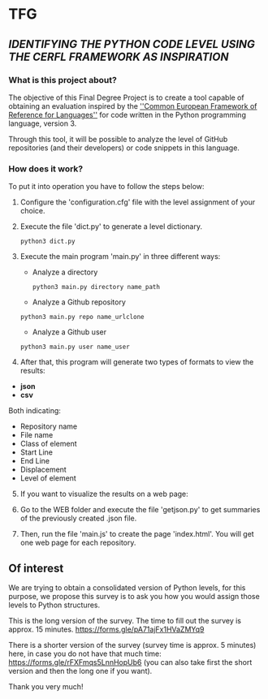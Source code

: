 # **TFG**
## *IDENTIFYING THE PYTHON CODE LEVEL USING THE CERFL FRAMEWORK AS INSPIRATION*

### What is this project about?
The objective of this Final Degree Project is to create a tool capable of obtaining an evaluation inspired by the [''Common European Framework of Reference for Languages''](https://en.wikipedia.org/wiki/Common_European_Framework_of_Reference_for_Languages) for code written in the Python programming language, version 3.

Through this tool, it will be possible to analyze the level of GitHub repositories (and their developers) or code snippets in this language.



### How does it work?

To put it into operation you have to follow the steps below:
1. Configure the 'configuration.cfg' file with the level assignment of your choice.
2. Execute the file 'dict.py' to generate a level dictionary.
   ```
   python3 dict.py
   ```
3. Execute the main program 'main.py' in three different ways:

    * Analyze a directory
      ```
      python3 main.py directory name_path
      ```
    * Analyze a Github repository
     ```
     python3 main.py repo name_urlclone
     ```
    * Analyze a Github user
     ```
     python3 main.py user name_user
     ```
4. After that, this program will generate two types of formats to view the results:
  * **json**
  * **csv**

  Both indicating:
  * Repository name
  * File name
  * Class of element
  * Start Line
  * End Line
  * Displacement
  * Level of element


5. If you want to visualize the results on a web page:

  1. Go to the WEB folder and execute the file 'getjson.py' to get summaries of the previously created .json file.
  2. Then, run the file 'main.js' to create the page 'index.html'. You will get one web page for each repository.


## Of interest
We are trying to obtain a consolidated version of Python levels, for this purpose, we propose this survey is to ask you how you would assign those levels to Python structures.

This is the long version of the survey. The time to fill out the survey is approx. 15 minutes. https://forms.gle/pA71ajFx1HVaZMYq9

There is a shorter version of the survey (survey time is approx. 5 minutes) here, in case you do not have that much time: https://forms.gle/rFXFmqs5LnnHopUb6 (you can also take first the short version and then the long one if you want).

Thank you very much!
